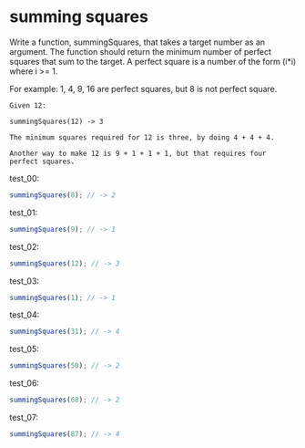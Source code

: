 # summing squares

Write a function, summingSquares, that takes a target number as an argument. The function should return the minimum number of perfect squares that sum to the target. A perfect square is a number of the form (i*i) where i >= 1.

For example: 1, 4, 9, 16 are perfect squares, but 8 is not perfect square.

```
Given 12:

summingSquares(12) -> 3

The minimum squares required for 12 is three, by doing 4 + 4 + 4.

Another way to make 12 is 9 + 1 + 1 + 1, but that requires four perfect squares.
```

test_00:
```js
summingSquares(8); // -> 2
```

test_01:
```js
summingSquares(9); // -> 1
```

test_02:
```js
summingSquares(12); // -> 3
```

test_03:
```js
summingSquares(1); // -> 1
```

test_04:
```js
summingSquares(31); // -> 4
```

test_05:
```js
summingSquares(50); // -> 2
```

test_06:
```js
summingSquares(68); // -> 2
```

test_07:
```js
summingSquares(87); // -> 4
```
